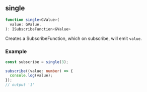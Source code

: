 ## single

```ts
function single<GValue>(
  value: GValue,
): ISubscribeFunction<GValue>
```

Creates a SubscribeFunction, which on subscribe, will emit `value`.

### Example

```ts
const subscribe = single(3);

subscribe((value: number) => {
  console.log(value);
});
// output '1'
```


